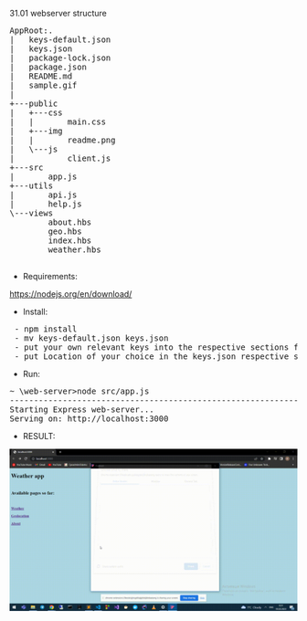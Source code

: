 31.01 webserver structure
<pre>
AppRoot:.
|   keys-default.json
|   keys.json
|   package-lock.json
|   package.json
|   README.md
|   sample.gif
|
+---public
|   +---css
|   |       main.css
|   +---img
|   |       readme.png
|   \---js
|           client.js
+---src
|       app.js
+---utils
|       api.js
|       help.js
\---views
        about.hbs
        geo.hbs
        index.hbs
        weather.hbs

</pre>

- Requirements:

https://nodejs.org/en/download/

- Install:

<pre>
 - npm install
 - mv keys-default.json keys.json
 - put your own relevant keys into the respective sections for https://api.mapbox.com/ and https://api.weatherapi.com/ (Free subscription, no card required)
 - put Location of your choice in the keys.json respective section
</pre>

- Run:

<pre>
~ \web-server>node src/app.js
----------------------------------------------------------------
Starting Express web-server...
Serving on: http://localhost:3000
</pre>

- RESULT:

![](https://github.com/swifty94/nodejs-course/blob/master/web-server/sample.gif)